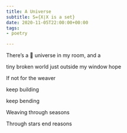```yaml
---
title: A Universe
subtitle: S={X∣X is a set}
date: 2020-11-05T22:00:00+00:00
tags:
- poetry

---
```

There’s a 🌌 universe in my room, and a 

tiny broken world just outside my window hope

If not for the weaver

keep building

keep bending

Weaving through seasons

Through stars end reasons